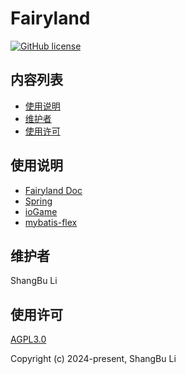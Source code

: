 # Fairyland

[![GitHub license](https://img.shields.io/github/license/lishangbu/fairyland?style=flat-square)](LICENSE)

## 内容列表

- [使用说明](#使用说明)
- [维护者](#维护者)
- [使用许可](#使用许可)

## 使用说明

- [Fairyland Doc](https://lishangbu.github.io/fairyland-doc/)
- [Spring](https://docs.spring.io/spring-boot/index.html)
- [ioGame](https://www.yuque.com/iohao/game)
- [mybatis-flex](https://mybatis-flex.com)

## 维护者

ShangBu Li

## 使用许可

[AGPL3.0](https://opensource.org/license/agpl-v3)

Copyright (c) 2024-present, ShangBu Li
